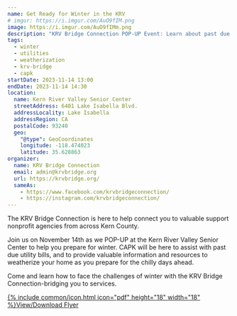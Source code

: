 ```yaml
---
name: Get Ready for Winter in the KRV
# imgur: https://i.imgur.com/AuO9fIM.png
image: https://i.imgur.com/AuO9fIMm.png
description: "KRV Bridge Connection POP-UP Event: Learn about past due utility bill support, home weatherization, and valuable resources by CAPK for winter preparation."
tags:
  - winter
  - utilities
  - weatherization
  - krv-bridge
  - capk
startDate: 2023-11-14 13:00
endDate: 2023-11-14 14:30
location:
  name: Kern River Valley Senior Center
  streetAddress: 6401 Lake Isabella Blvd.
  addressLocality: Lake Isabella
  addressRegion: CA
  postalCode: 93240
  geo:
    "@type": GeoCoordinates
    longitude: -118.474023
    latitude: 35.628863
organizer:
  name: KRV Bridge Connection
  email: admin@krvbridge.org
  url: https://krvbridge.org/
  sameAs:
    - https://www.facebook.com/krvbridgeconnection/
    - https://instagram.com/krvbridgeconnection/
---
```

The KRV Bridge Connection is here to help connect you to valuable support nonprofit agencies from across Kern County.

Join us on November 14th as we POP-UP at the Kern River Valley Senior Center to help you prepare for winter. CAPK will be here to assist with past due utility bills, and to provide valuable information and resources to weatherize your home as you prepare for the chilly days ahead.

Come and learn how to face the challenges of winter with the KRV Bridge Connection-bridging you to services.

<a href="https://drive.google.com/file/d/12ex8yQZPHkQF8342AbUOcahQUvPyILzA/view?usp=drivesdk" rel="noreferrer noopener external" class="btn btn-primary" title="Event Flyer">{% include common/icon.html icon="pdf" height="18" width="18" %}View/Download Flyer</a>
